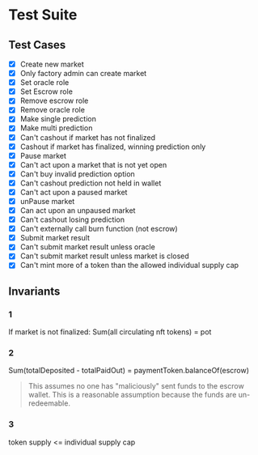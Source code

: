 
# Test Suite


## Test Cases

- [X] Create new market
- [X] Only factory admin can create market
- [X] Set oracle role
- [X] Set Escrow role
- [X] Remove escrow role
- [X] Remove oracle role
- [X] Make single prediction
- [X] Make multi prediction
- [X] Can't cashout if market has not finalized
- [X] Cashout if market has finalized, winning prediction only
- [X] Pause market
- [X] Can't act upon a market that is not yet open
- [X] Can't buy invalid prediction option
- [X] Can't cashout prediction not held in wallet
- [X] Can't act upon a paused market
- [X] unPause market
- [X] Can act upon an unpaused market
- [X] Can't cashout losing prediction
- [X] Can't externally call burn function (not escrow)
- [X] Submit market result
- [X] Can't submit market result unless oracle
- [X] Can't submit market result unless market is closed
- [X] Can't mint more of a token than the allowed individual supply cap

## Invariants

### 1
If market is not finalized: Sum(all circulating nft tokens) = pot

### 2
Sum(totalDeposited - totalPaidOut) = paymentToken.balanceOf(escrow)

> This assumes no one has "maliciously" sent funds to the escrow wallet. This is a reasonable assumption because 
the funds are un-redeemable.

### 3
token supply <= individual supply cap